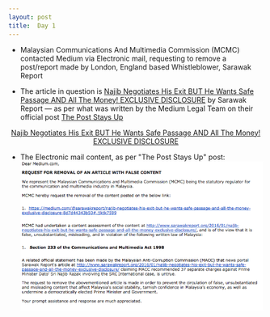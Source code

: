 ```yaml
---
layout: post
title:  Day 1
---
```


- Malaysian Communications And Multimedia Commission (MCMC) contacted Medium via Electronic mail, requesting to remove a post/report made by London, England based Whistleblower, Sarawak Report 

- The article in question is <a href="https://medium.com/@sarawakreport/najib-negotiates-his-exit-but-he-wants-safe-passage-and-all-the-money-exclusive-disclosure-8d7d44343b50" target="_blank">Najib Negotiates His Exit BUT He Wants Safe Passage AND All The Money! EXCLUSIVE DISCLOSURE</a> by Sarawak Report &mdash; as per what was written by the Medium Legal Team on their official post <a href="https://medium.com/medium-legal/the-post-stays-up-d222e34cb7e7" target="_blank">The Post Stays Up</a>

<center>
<a class="m-story" data-collapsed="true" href="https://medium.com/@sarawakreport/najib-negotiates-his-exit-but-he-wants-safe-passage-and-all-the-money-exclusive-disclosure-8d7d44343b50">Najib Negotiates His Exit BUT He Wants Safe Passage AND All The Money! EXCLUSIVE DISCLOSURE</a>
</center>

- The Electronic mail content, as per "The Post Stays Up" post: <img src="/img/medium-legal-01.png" class="img-responsive img-border" data-action="zoom">